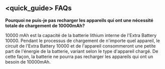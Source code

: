 ## <quick_guide> FAQs

**Pourquoi ne puis-je pas recharger les appareils qui ont une nécessité totale de chargement de 10000mAh?**


10000 mAh est la capacité de la batterie lithium interne de l'Extra Battery 10000. Pendant le processus de chargement de n'importe quel appareil, le circuit de l'Extra Battery 10000 et de l'appareil consommeront une petite part de l'énergie de la batterie, variant selon le type d'appareil chargé. De cette façon, la batterie ne pourra pas recharger les appareils qui ont un besoin de 10000mAh.
